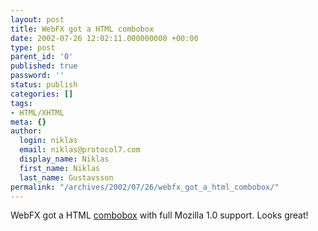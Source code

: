 ```yaml
---
layout: post
title: WebFX got a HTML combobox
date: 2002-07-26 12:02:11.000000000 +00:00
type: post
parent_id: '0'
published: true
password: ''
status: publish
categories: []
tags:
- HTML/XHTML
meta: {}
author:
  login: niklas
  email: niklas@protocol7.com
  display_name: Niklas
  first_name: Niklas
  last_name: Gustavsson
permalink: "/archives/2002/07/26/webfx_got_a_html_combobox/"
---
```

WebFX got a HTML [combobox](http://www.webfx.nu/dhtml/combobox/combobox.htm) with full Mozilla 1.0 support. Looks great!

